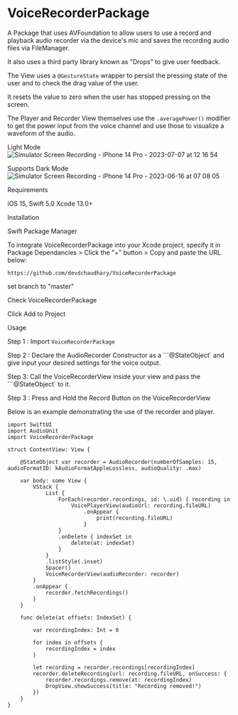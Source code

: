 # VoiceRecorderPackage

A Package that uses AVFoundation to allow users to use a record and playback audio recorder via the device's mic and saves the recording audio files via FileManager.

It also uses a third party library known as "Drops" to give user feedback.

The View uses a ```@GestureState``` wrapper to persist the pressing state of the user and to check the drag value of the user.

It resets the value to zero when the user has stopped pressing on the screen.

The Player and Recorder View themselves use the 
```.averagePower()```
modifier to get the power input from the voice channel and use those to visualize a waveform of the audio.

Light Mode
![Simulator Screen Recording - iPhone 14 Pro - 2023-07-07 at 12 16 54](https://github.com/devdchaudhary/VoiceRecorderPackage/assets/52855516/02ea2cb5-efa2-45b5-85bd-a9b05f47379b)

Supports Dark Mode
![Simulator Screen Recording - iPhone 14 Pro - 2023-06-16 at 07 08 05](https://github.com/devdchaudhary/VoiceRecorder/assets/52855516/82a9408a-cec8-4559-a366-6608276f890e)

Requirements

iOS 15,
Swift 5.0
Xcode 13.0+

Installation

Swift Package Manager

To integrate VoiceRecorderPackage into your Xcode project, specify it in Package Dependancies > Click the "+" button > Copy and paste the URL below:

```https://github.com/devdchaudhary/VoiceRecorderPackage```

set branch to "master"

Check VoiceRecorderPackage

Click Add to Project

Usage

Step 1 : Import ```VoiceRecorderPackage```

Step 2 : Declare the AudioRecorder Constructor as a ```@StateObject` and give input your desired settings for the voice output.

Step 3: Call the VoiceRecorderView inside your view and pass the ```@StateObject` to it.

Step 3 : Press and Hold the Record Button on the VoiceRecorderView

Below is an example demonstrating the use of the recorder and player.

```
import SwiftUI
import AudioUnit
import VoiceRecorderPackage

struct ContentView: View {
    
    @StateObject var recorder = AudioRecorder(numberOfSamples: 15, audioFormatID: kAudioFormatAppleLossless, audioQuality: .max)
        
    var body: some View {
        VStack {
            List {
                ForEach(recorder.recordings, id: \.uid) { recording in
                    VoicePlayerView(audioUrl: recording.fileURL)
                        .onAppear {
                            print(recording.fileURL)
                        }
                }
                .onDelete { indexSet in
                    delete(at: indexSet)
                }
            }
            .listStyle(.inset)
            Spacer()
            VoiceRecorderView(audioRecorder: recorder)
        }
        .onAppear {
            recorder.fetchRecordings()
        }
    }
    
    func delete(at offsets: IndexSet) {

        var recordingIndex: Int = 0

        for index in offsets {
            recordingIndex = index
        }

        let recording = recorder.recordings[recordingIndex]
        recorder.deleteRecording(url: recording.fileURL, onSuccess: {
            recorder.recordings.remove(at: recordingIndex)
            DropView.showSuccess(title: "Recording removed!")
        })
    }
}
```
